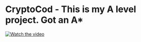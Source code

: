 # CryptoCod - This is my A level project. Got an A*
[![Watch the video](https://img.youtube.com/vi/M--f0veZaes/hqdefault.jpg)](https://youtu.be/M--f0veZaes)
